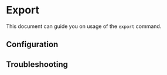# Export

This document can guide you on usage of the `export` command.

## Configuration

## Troubleshooting
